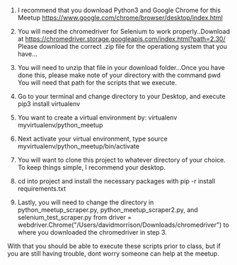1. I recommend that you download Python3 and Google Chrome for this Meetup https://www.google.com/chrome/browser/desktop/index.html

2. You will need the chromedriver for Selenium to work properly..Download at https://chromedriver.storage.googleapis.com/index.html?path=2.30/
Please download the correct .zip file for the operationg system that you have...

3. You will need to unzip that file in your download folder...Once you have done this, please make note of your directory with the command pwd
You will need that path for the scripts that we execute.

4. Go to your terminal and change directory to your Desktop, and execute pip3 install virtualenv
5. You want to create a virtual environment by: virtualenv myvirtualenv/python_meetup
6. Next activate your virtual environment, type source myvirtualenv/python_meetup/bin/activate

7. You will want to clone this project to whatever directory of your choice. To keep things simple, I recommend your desktop.
8. cd into project and install the necessary packages with pip -r install requirements.txt

9. Lastly, you will need to change the directory in python_meetup_scraper.py, python_meetup_scraper2.py, and selenium_test_scraper.py
from driver = webdriver.Chrome("/Users/davidmorrison/Downloads/chromedriver") to where you downloaded the chromedriver in step 3.

With that you should be able to execute these scripts prior to class, but if you are still having trouble, dont worry someone can help
at the meetup.

